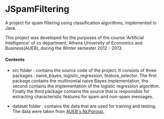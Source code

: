 JSpamFiltering
==============

A project for spam filtering using classification algorithms, implemented in Java.

This project was developed for the purposes of the course 'Artificial Intelligence' of cs department, Athens University of Economics and Business(AUEB), during the Winter semester 2012 - 2013.

#### Contents
* src folder : contains the source code of the project. It consists of three packages : naive_bayes, logistic_regression, feature_selector. The first package contains the multinomial naive Bayes implementation, the second contains the implementation of the logistic regression algorithm. Finally the third package contains the source that is responsible for extracting characteristic features for spam and non-spam messages.

* dataset folder : contains the data that are used for training and testing. The data were taken from [AUEB's NLPgroup.](http://nlp.cs.aueb.gr/software.html)
